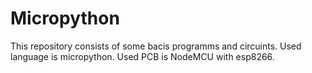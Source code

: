 # Micropython

This repository consists of some bacis programms and circuints. 
Used language is micropython.
Used PCB is NodeMCU with esp8266.
